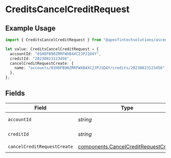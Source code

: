 # CreditsCancelCreditRequest

## Example Usage

```typescript
import { CreditsCancelCreditRequest } from "@apexfintechsolutions/ascend-sdk/models/operations";

let value: CreditsCancelCreditRequest = {
  accountId: "01H8FB90ZRRFWXB4XC2JPJ1D4Y",
  creditId: "20230823123456",
  cancelCreditRequestCreate: {
    name: "accounts/01H8FB90ZRRFWXB4XC2JPJ1D4Y/credits/20230823123456",
  },
};
```

## Fields

| Field                                                                                        | Type                                                                                         | Required                                                                                     | Description                                                                                  | Example                                                                                      |
| -------------------------------------------------------------------------------------------- | -------------------------------------------------------------------------------------------- | -------------------------------------------------------------------------------------------- | -------------------------------------------------------------------------------------------- | -------------------------------------------------------------------------------------------- |
| `accountId`                                                                                  | *string*                                                                                     | :heavy_check_mark:                                                                           | The account id.                                                                              | 01H8FB90ZRRFWXB4XC2JPJ1D4Y                                                                   |
| `creditId`                                                                                   | *string*                                                                                     | :heavy_check_mark:                                                                           | The credit id.                                                                               | 20230823123456                                                                               |
| `cancelCreditRequestCreate`                                                                  | [components.CancelCreditRequestCreate](../../models/components/cancelcreditrequestcreate.md) | :heavy_check_mark:                                                                           | N/A                                                                                          |                                                                                              |